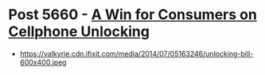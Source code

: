 # Post 5660 - [A Win for Consumers on Cellphone Unlocking](https://www.ifixit.com/News/5660/a-win-for-consumers-on-cellphone-unlocking)

- https://valkyrie.cdn.ifixit.com/media/2014/07/05163246/unlocking-bill-600x400.jpeg
